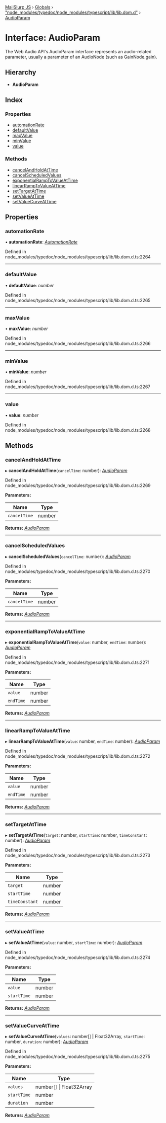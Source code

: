 [MailSlurp JS](../README.md) › [Globals](../globals.md) › ["node_modules/typedoc/node_modules/typescript/lib/lib.dom.d"](../modules/_node_modules_typedoc_node_modules_typescript_lib_lib_dom_d_.md) › [AudioParam](_node_modules_typedoc_node_modules_typescript_lib_lib_dom_d_.audioparam.md)

# Interface: AudioParam

The Web Audio API's AudioParam interface represents an audio-related parameter, usually a parameter of an AudioNode (such as GainNode.gain).

## Hierarchy

* **AudioParam**

## Index

### Properties

* [automationRate](_node_modules_typedoc_node_modules_typescript_lib_lib_dom_d_.audioparam.md#automationrate)
* [defaultValue](_node_modules_typedoc_node_modules_typescript_lib_lib_dom_d_.audioparam.md#defaultvalue)
* [maxValue](_node_modules_typedoc_node_modules_typescript_lib_lib_dom_d_.audioparam.md#maxvalue)
* [minValue](_node_modules_typedoc_node_modules_typescript_lib_lib_dom_d_.audioparam.md#minvalue)
* [value](_node_modules_typedoc_node_modules_typescript_lib_lib_dom_d_.audioparam.md#value)

### Methods

* [cancelAndHoldAtTime](_node_modules_typedoc_node_modules_typescript_lib_lib_dom_d_.audioparam.md#cancelandholdattime)
* [cancelScheduledValues](_node_modules_typedoc_node_modules_typescript_lib_lib_dom_d_.audioparam.md#cancelscheduledvalues)
* [exponentialRampToValueAtTime](_node_modules_typedoc_node_modules_typescript_lib_lib_dom_d_.audioparam.md#exponentialramptovalueattime)
* [linearRampToValueAtTime](_node_modules_typedoc_node_modules_typescript_lib_lib_dom_d_.audioparam.md#linearramptovalueattime)
* [setTargetAtTime](_node_modules_typedoc_node_modules_typescript_lib_lib_dom_d_.audioparam.md#settargetattime)
* [setValueAtTime](_node_modules_typedoc_node_modules_typescript_lib_lib_dom_d_.audioparam.md#setvalueattime)
* [setValueCurveAtTime](_node_modules_typedoc_node_modules_typescript_lib_lib_dom_d_.audioparam.md#setvaluecurveattime)

## Properties

###  automationRate

• **automationRate**: *[AutomationRate](../modules/_node_modules_typedoc_node_modules_typescript_lib_lib_dom_d_.md#automationrate)*

Defined in node_modules/typedoc/node_modules/typescript/lib/lib.dom.d.ts:2264

___

###  defaultValue

• **defaultValue**: *number*

Defined in node_modules/typedoc/node_modules/typescript/lib/lib.dom.d.ts:2265

___

###  maxValue

• **maxValue**: *number*

Defined in node_modules/typedoc/node_modules/typescript/lib/lib.dom.d.ts:2266

___

###  minValue

• **minValue**: *number*

Defined in node_modules/typedoc/node_modules/typescript/lib/lib.dom.d.ts:2267

___

###  value

• **value**: *number*

Defined in node_modules/typedoc/node_modules/typescript/lib/lib.dom.d.ts:2268

## Methods

###  cancelAndHoldAtTime

▸ **cancelAndHoldAtTime**(`cancelTime`: number): *[AudioParam](_node_modules_typedoc_node_modules_typescript_lib_lib_dom_d_.audioparam.md)*

Defined in node_modules/typedoc/node_modules/typescript/lib/lib.dom.d.ts:2269

**Parameters:**

Name | Type |
------ | ------ |
`cancelTime` | number |

**Returns:** *[AudioParam](_node_modules_typedoc_node_modules_typescript_lib_lib_dom_d_.audioparam.md)*

___

###  cancelScheduledValues

▸ **cancelScheduledValues**(`cancelTime`: number): *[AudioParam](_node_modules_typedoc_node_modules_typescript_lib_lib_dom_d_.audioparam.md)*

Defined in node_modules/typedoc/node_modules/typescript/lib/lib.dom.d.ts:2270

**Parameters:**

Name | Type |
------ | ------ |
`cancelTime` | number |

**Returns:** *[AudioParam](_node_modules_typedoc_node_modules_typescript_lib_lib_dom_d_.audioparam.md)*

___

###  exponentialRampToValueAtTime

▸ **exponentialRampToValueAtTime**(`value`: number, `endTime`: number): *[AudioParam](_node_modules_typedoc_node_modules_typescript_lib_lib_dom_d_.audioparam.md)*

Defined in node_modules/typedoc/node_modules/typescript/lib/lib.dom.d.ts:2271

**Parameters:**

Name | Type |
------ | ------ |
`value` | number |
`endTime` | number |

**Returns:** *[AudioParam](_node_modules_typedoc_node_modules_typescript_lib_lib_dom_d_.audioparam.md)*

___

###  linearRampToValueAtTime

▸ **linearRampToValueAtTime**(`value`: number, `endTime`: number): *[AudioParam](_node_modules_typedoc_node_modules_typescript_lib_lib_dom_d_.audioparam.md)*

Defined in node_modules/typedoc/node_modules/typescript/lib/lib.dom.d.ts:2272

**Parameters:**

Name | Type |
------ | ------ |
`value` | number |
`endTime` | number |

**Returns:** *[AudioParam](_node_modules_typedoc_node_modules_typescript_lib_lib_dom_d_.audioparam.md)*

___

###  setTargetAtTime

▸ **setTargetAtTime**(`target`: number, `startTime`: number, `timeConstant`: number): *[AudioParam](_node_modules_typedoc_node_modules_typescript_lib_lib_dom_d_.audioparam.md)*

Defined in node_modules/typedoc/node_modules/typescript/lib/lib.dom.d.ts:2273

**Parameters:**

Name | Type |
------ | ------ |
`target` | number |
`startTime` | number |
`timeConstant` | number |

**Returns:** *[AudioParam](_node_modules_typedoc_node_modules_typescript_lib_lib_dom_d_.audioparam.md)*

___

###  setValueAtTime

▸ **setValueAtTime**(`value`: number, `startTime`: number): *[AudioParam](_node_modules_typedoc_node_modules_typescript_lib_lib_dom_d_.audioparam.md)*

Defined in node_modules/typedoc/node_modules/typescript/lib/lib.dom.d.ts:2274

**Parameters:**

Name | Type |
------ | ------ |
`value` | number |
`startTime` | number |

**Returns:** *[AudioParam](_node_modules_typedoc_node_modules_typescript_lib_lib_dom_d_.audioparam.md)*

___

###  setValueCurveAtTime

▸ **setValueCurveAtTime**(`values`: number[] | Float32Array, `startTime`: number, `duration`: number): *[AudioParam](_node_modules_typedoc_node_modules_typescript_lib_lib_dom_d_.audioparam.md)*

Defined in node_modules/typedoc/node_modules/typescript/lib/lib.dom.d.ts:2275

**Parameters:**

Name | Type |
------ | ------ |
`values` | number[] &#124; Float32Array |
`startTime` | number |
`duration` | number |

**Returns:** *[AudioParam](_node_modules_typedoc_node_modules_typescript_lib_lib_dom_d_.audioparam.md)*
